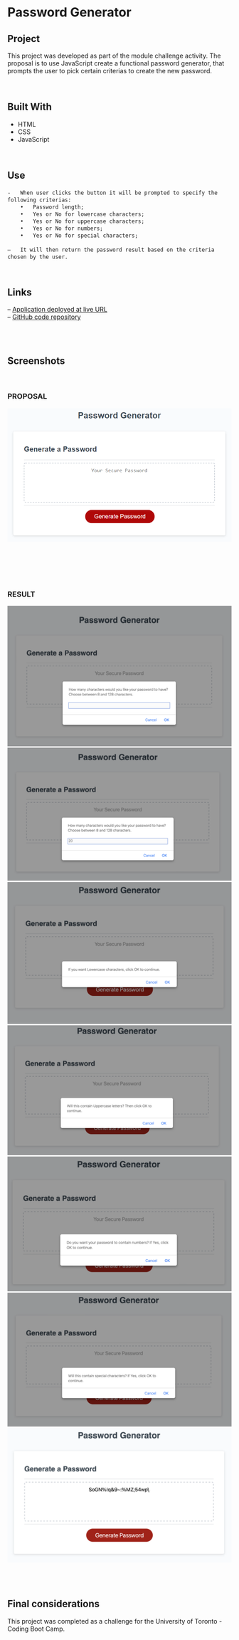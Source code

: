 # Password Generator

## Project

This project was developed as part of the module challenge activity.
The proposal is to use JavaScript create a functional password generator, that prompts the user to pick certain criterias to create the new password.

<br/>

## Built With

- HTML
- CSS
- JavaScript

<br/>

## Use

    -   When user clicks the button it will be prompted to specify the following criterias:
        •   Password length;
        •   Yes or No for lowercase characters;
        •   Yes or No for uppercase characters;
        •   Yes or No for numbers;
        •   Yes or No for special characters;

    –   It will then return the password result based on the criteria chosen by the user.

<br/>

## Links

– [Application deployed at live URL](https://rfabreu.github.io/password-generator-ch3/)<br />
– [GitHub code repository](https://github.com/rfabreu/password-generator-ch3)

<br/><br/>

## Screenshots

<br/>

### PROPOSAL

![Screenshot](./Develop/screenshots/03-javascript-homework-demo.png)

<br/><br/><br/><br/>

### RESULT

![Step 1](./Develop/screenshots/Step1.png)
![Step 2](./Develop/screenshots/Step2.png)
![Step 3](./Develop/screenshots/Step3.png)
![Step 4](./Develop/screenshots/Step4.png)
![Step 5](./Develop/screenshots/Step5.png)
![Step 6](./Develop/screenshots/Step6.png)
![Result](./Develop/screenshots/Result.png)

<br/><br/>

## Final considerations

This project was completed as a challenge for the University of Toronto - Coding Boot Camp.
